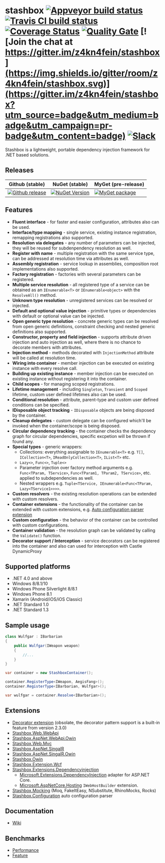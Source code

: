 # stashbox [![Appveyor build status](https://img.shields.io/appveyor/ci/pcsajtai/stashbox/master.svg?label=appveyor)](https://ci.appveyor.com/project/pcsajtai/stashbox/branch/master) [![Travis CI build status](https://img.shields.io/travis/z4kn4fein/stashbox/master.svg?label=travis-ci)](https://travis-ci.org/z4kn4fein/stashbox) [![Coverage Status](https://img.shields.io/codecov/c/github/z4kn4fein/stashbox.svg)](https://codecov.io/gh/z4kn4fein/stashbox) [![Quality Gate](https://sonarqube.com/api/badges/gate?key=stashbox)](https://sonarqube.com/dashboard/index/stashbox) [![Join the chat at https://gitter.im/z4kn4fein/stashbox](https://img.shields.io/gitter/room/z4kn4fein/stashbox.svg)](https://gitter.im/z4kn4fein/stashbox?utm_source=badge&utm_medium=badge&utm_campaign=pr-badge&utm_content=badge) [![Slack](https://img.shields.io/badge/slack-chat-orange.svg?style=flat)](https://stashbox-slack-in.herokuapp.com/)

Stashbox is a lightweight, portable dependency injection framework for .NET based solutions.

## Releases

Github (stable) | NuGet (stable) | MyGet (pre-release) 
--- | --- | ---
[![Github release](https://img.shields.io/github/release/z4kn4fein/stashbox.svg)](https://github.com/z4kn4fein/stashbox/releases) | [![NuGet Version](https://buildstats.info/nuget/Stashbox)](https://www.nuget.org/packages/Stashbox/) | [![MyGet package](https://img.shields.io/myget/pcsajtai/v/Stashbox.svg?label=myget)](https://www.myget.org/feed/pcsajtai/package/nuget/Stashbox)

## Features

 - **Fluent interface** - for faster and easier configuration, attributes also can be used.
 - **Interface/type mapping** - single service, existing instance registration, remapping registrations also supported.
 - **Resolution via delegates** - any number of parameters can be injected, they will be reused for subdenpendency resolution as well.
 - **Register with name** - multiple registration with the same service type, can be addressed at resolution time via attributes as well.
 - **Assembly registration** - service lookup in assemblies, composition root implementations also supported.
 - **Factory registration** - factories with several parameters can be registered.
 - **Multiple service resolution** - all registered type of a service can be obtained as an `IEnumerable<T>` or `IEnumerable<object>` with the `ResolveAll()` method.
 - **Unknown type resolution** - unregistered services can be resolved or injected.
 - **Default and optional value injection** - primitive types or dependencies with default or optional value can be injected.
 - **Open generic type resolution** - concrete generic types can be resolved from open generic definitions, constraint checking and nested generic definitions also supported.
 - **Constructor, property and field injection** - supports attribute driven injection and auto injection as well, where there is no chance to decorate members with attributes.
 - **Injection method** - methods decorated with `InjectionMethod` attribute will be called at resolution time.
 - **Wiring into container** - member injection can be executed on existing instance with every resolve call.
 - **Building up existing instance** - member injection can be executed on existing instance without registering it into the container.
 - **Child scopes** - for managing scoped registrations.
 - **Lifetime management** - including `Singleton`, `Transient` and `Scoped` lifetime, custom user defined lifetimes also can be used.
 - **Conditional resolution** - attribute, parent-type and custom user defined conditions can be specified.
 - **IDisposable object tracking** - `IDisposable` objects are being disposed by the container.
 - **Cleanup delegates** - custom delegate can be configured which'll be invoked when the container/scope is being disposed.
 - **Circular dependency tracking** - the container checks the dependency graph for circular dependencies, specific excpetion will be thrown if found any.
 - **Special types** - generic wrappers:
     - Collections: everything assignable to `IEnumerable<T>` e.g. `T[]`, `ICollection<T>`, `IReadOnlyCollection<T>`, `IList<T>` etc.
     - `Lazy<>`, `Func<>`, `Tuple<>`
     - Parameter injection over factory method arguments e.g. `Func<TParam, TService>`, `Func<TParam1, TParam2, TService>`, etc. applied to subdependencies as well.
     - Nested wrappers e.g. `Tuple<TService, IEnumerable<Func<TParam, Lazy<TService1>>>>`.
 - **Custom resolvers** - the existing resolution operations can be extended with custom resolvers.
 - **Container extensions** - the functionality of the container can be extended with custom extensions, e.g. [Auto configuration parser extension](https://github.com/z4kn4fein/stashbox-configuration-extension)
 - **Custom configuration** - the behavior of the container can be controlled with custom configurations.
 - **Container validation** - the resolution graph can be validated by calling the `Validate()` function.
 - **Decorator support / Interception** - service decorators can be registered into the container and also can used for interception with Castle DynamicProxy

## Supported platforms

 - .NET 4.0 and above
 - Windows 8/8.1/10
 - Windows Phone Silverlight 8/8.1
 - Windows Phone 8.1
 - Xamarin (Android/iOS/iOS Classic)
 - .NET Standard 1.0
 - .NET Standard 1.3

## Sample usage
```c#
class Wulfgar : IBarbarian
{
    public Wulfgar(IWeapon weapon)
    {
        //...
    }
}

var container = new StashboxContainer();

container.RegisterType<IWeapon, AegisFang>();
container.RegisterType<IBarbarian, Wulfgar>();

var wulfgar = container.Resolve<IBarbarian>();
```
## Extensions
 - [Decorator extension](https://github.com/z4kn4fein/stashbox-decoratorextension) (obsolate, the decorator pattern support is a built-in feature from version 2.3.0)
 - [Stashbox.Web.WebApi](https://github.com/z4kn4fein/stashbox-web-webapi)
 - [Stashbox.AspNet.WebApi.Owin](https://github.com/z4kn4fein/stashbox-webapi-owin)
 - [Stashbox.Web.Mvc](https://github.com/z4kn4fein/stashbox-web-mvc)
 - [Stashbox.AspNet.SingalR](https://github.com/z4kn4fein/stashbox-signalr)
 - [Stashbox.AspNet.SingalR.Owin](https://github.com/z4kn4fein/stashbox-signalr-owin)
 - [Stashbox.Owin](https://github.com/z4kn4fein/stashbox-owin)
 - [Stashbox.Extension.Wcf](https://github.com/devworker55/stashbox-extension-wcf)
 - [Stashbox.Extensions.Dependencyinjection](https://github.com/z4kn4fein/stashbox-extensions-dependencyinjection)
     - [Microsoft.Extensions.DependencyInjection](https://github.com/aspnet/DependencyInjection) adapter for ASP.NET Core.
     - [Microsoft.AspNetCore.Hosting](https://github.com/aspnet/Hosting) `IWebHostBuilder` extension.
 - [Stashbox.Mocking](https://github.com/z4kn4fein/stashbox-mocking) (Moq, FakeItEasy, NSubstitute, RhinoMocks, Rocks)
 - [Stashbox.Configuration](https://github.com/z4kn4fein/stashbox-configuration-extension) auto configuration parser

## Documentation
 - [Wiki](https://github.com/z4kn4fein/stashbox/wiki)
 
## Benchmarks
 - [Performance](http://www.palmmedia.de/blog/2011/8/30/ioc-container-benchmark-performance-comparison)
 - [Feature](http://featuretests.apphb.com/DependencyInjection.html)
